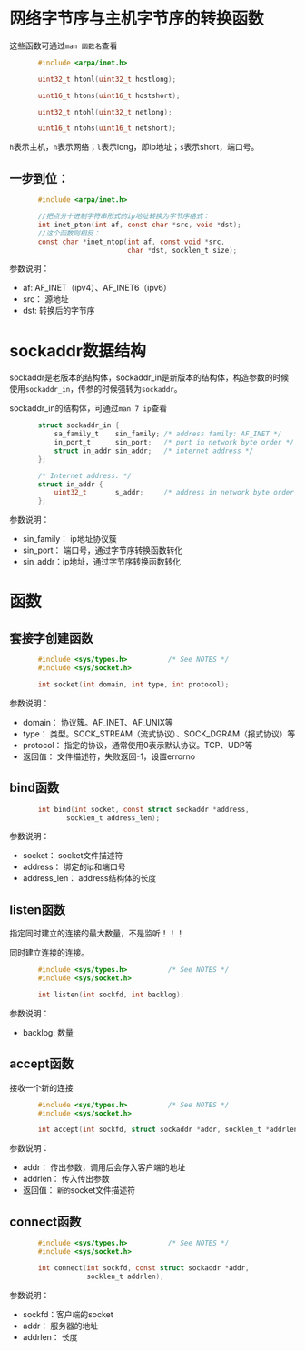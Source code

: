 # 网络字节序与主机字节序的转换函数

这些函数可通过`man 函数名`查看

```c
       #include <arpa/inet.h>

       uint32_t htonl(uint32_t hostlong);

       uint16_t htons(uint16_t hostshort);

       uint32_t ntohl(uint32_t netlong);

       uint16_t ntohs(uint16_t netshort);
```

`h`表示主机，`n`表示网络；`l`表示long，即ip地址；`s`表示short，端口号。

## 一步到位：

```c
       #include <arpa/inet.h>

       //把点分十进制字符串形式的ip地址转换为字节序格式：
       int inet_pton(int af, const char *src, void *dst);
       //这个函数则相反：
       const char *inet_ntop(int af, const void *src,
                             char *dst, socklen_t size);
```

参数说明：

- af: AF_INET（ipv4）、AF_INET6（ipv6）
- src： 源地址
- dst: 转换后的字节序

# sockaddr数据结构

sockaddr是老版本的结构体，sockaddr_in是新版本的结构体，构造参数的时候使用`sockaddr_in`，传参的时候强转为`sockaddr`。

sockaddr_in的结构体，可通过`man 7 ip`查看

```c
       struct sockaddr_in {
           sa_family_t    sin_family; /* address family: AF_INET */
           in_port_t      sin_port;   /* port in network byte order */
           struct in_addr sin_addr;   /* internet address */
       };

       /* Internet address. */
       struct in_addr {
           uint32_t       s_addr;     /* address in network byte order */
       };
```

参数说明：

- sin_family： ip地址协议簇
- sin_port： 端口号，通过字节序转换函数转化
- sin_addr：ip地址，通过字节序转换函数转化

# 函数

## 套接字创建函数

```c
       #include <sys/types.h>          /* See NOTES */
       #include <sys/socket.h>

       int socket(int domain, int type, int protocol);
```

参数说明：

- domain： 协议簇。AF_INET、AF_UNIX等
- type： 类型。SOCK_STREAM（流式协议）、SOCK_DGRAM（报式协议）等
- protocol： 指定的协议，通常使用0表示默认协议。TCP、UDP等
- 返回值： 文件描述符，失败返回-1，设置errorno

## bind函数

```c
       int bind(int socket, const struct sockaddr *address,
              socklen_t address_len);
```

参数说明：

- socket： socket文件描述符
- address： 绑定的ip和端口号
- address_len： address结构体的长度

## listen函数

指定同时建立的连接的最大数量，不是监听！！！

同时建立连接的连接。

```c
       #include <sys/types.h>          /* See NOTES */
       #include <sys/socket.h>

       int listen(int sockfd, int backlog);
```

参数说明：

- backlog: 数量

## accept函数

接收一个新的连接

```c
       #include <sys/types.h>          /* See NOTES */
       #include <sys/socket.h>

       int accept(int sockfd, struct sockaddr *addr, socklen_t *addrlen);
```

参数说明：

- addr： 传出参数，调用后会存入客户端的地址
- addrlen： 传入传出参数
- 返回值： `新的`socket文件描述符

## connect函数

```c
       #include <sys/types.h>          /* See NOTES */
       #include <sys/socket.h>

       int connect(int sockfd, const struct sockaddr *addr,
                   socklen_t addrlen);
```

参数说明：

- sockfd：客户端的socket
- addr： 服务器的地址
- addrlen： 长度
